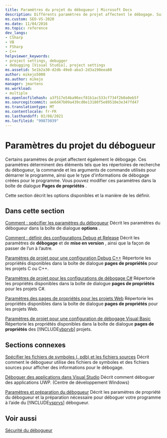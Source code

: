 ```yaml
---
title: Paramètres du projet du débogueur | Microsoft Docs
description: Différents paramètres de projet affectent le débogage. Suivez les liens de cet article pour savoir comment utiliser la boîte de dialogue pages de propriétés pour modifier les paramètres.
ms.custom: SEO-VS-2020
ms.date: 11/04/2016
ms.topic: reference
dev_langs:
- CSharp
- VB
- FSharp
- C++
helpviewer_keywords:
- project settings, debugger
- debugging [Visual Studio], project settings
ms.assetid: 5e1b2a30-d2db-49e8-aba3-2d3a190eea80
author: mikejo5000
ms.author: mikejo
manager: jmartens
ms.workload:
- multiple
ms.openlocfilehash: a3f517e54ba96ecf81b1ac533cf734f2b0a0eb5f
ms.sourcegitcommit: ae6d47b09a439cd0e13180f5e89510e3e347fd47
ms.translationtype: MT
ms.contentlocale: fr-FR
ms.lasthandoff: 02/08/2021
ms.locfileid: "99873039"
---
```

# <a name="debugger-project-settings"></a>Paramètres du projet du débogueur
Certains paramètres de projet affectent également le débogage. Ces paramètres déterminent des éléments tels que les répertoires de recherche du débogueur, la commande et les arguments de commande utilisés pour démarrer le programme, ainsi que le type d'informations de débogage créées pour le programme. Vous pouvez modifier ces paramètres dans la boîte de dialogue **Pages de propriétés** .

 Cette section décrit les options disponibles et la manière de les définir.

## <a name="in-this-section"></a>Dans cette section
 [Comment : spécifier les paramètres du débogueur](../debugger/how-to-specify-debugger-settings.md) Décrit les paramètres du débogueur dans la boîte de dialogue **options** .

 [Comment : définir des configurations Debug et Release](../debugger/how-to-set-debug-and-release-configurations.md) Décrit les paramètres de **débogage** et de **mise en version** , ainsi que la façon de passer de l’un à l’autre.

 [Paramètres de projet pour une configuration Debug C++](../debugger/project-settings-for-a-cpp-debug-configuration.md) Répertorie les propriétés disponibles dans la boîte de dialogue **pages de propriétés** pour les projets C ou C++.

 [Paramètres de projet pour les configurations de débogage C#](../debugger/project-settings-for-csharp-debug-configurations.md) Répertorie les propriétés disponibles dans la boîte de dialogue **pages de propriétés** pour les projets C#.

 [Paramètres des pages de propriétés pour les projets Web](../debugger/property-pages-settings-for-web-projects.md) Répertorie les propriétés disponibles dans la boîte de dialogue **pages de propriétés** pour les projets Web.

 [Paramètres de projet pour une configuration de débogage Visual Basic](../debugger/project-settings-for-a-visual-basic-debug-configuration.md) Répertorie les propriétés disponibles dans la boîte de dialogue **pages de propriétés** des [!INCLUDE[vbprvb](../code-quality/includes/vbprvb_md.md)] projets.

## <a name="related-sections"></a>Sections connexes
 [Spécifier les fichiers de symboles (. pdb) et les fichiers sources](../debugger/specify-symbol-dot-pdb-and-source-files-in-the-visual-studio-debugger.md) Décrit comment le débogueur utilise des fichiers de symboles et des fichiers sources pour afficher des informations pour le débogage.

 [Déboguer des applications dans Visual Studio](debugging-windows-store-and-windows-universal-apps.md) Décrit comment déboguer des applications UWP. (Centre de développement Windows)

 [Paramètres et préparation du débogueur](../debugger/debugger-settings-and-preparation.md) Décrit les paramètres de propriété du débogueur et la préparation nécessaire pour déboguer votre programme à l’aide du [!INCLUDE[vsprvs](../code-quality/includes/vsprvs_md.md)] débogueur.

## <a name="see-also"></a>Voir aussi
 [Sécurité du débogueur](../debugger/debugger-security.md)
